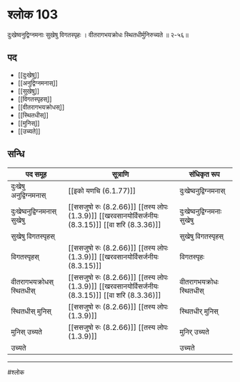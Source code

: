 # श्लोक 103

दुःखेष्वनुद्विग्नमनाः सुखेषु विगतस्पृहः ।
वीतरागभयक्रोधः स्थितधीर्मुनिरुच्यते ॥ २-५६॥


## पद 

- [[दुःखेषु]]
- [[अनुद्विग्नमनास्]]
- [[सुखेषु]]
- [[विगतस्पृहस्]]
- [[वीतरागभयक्रोधस्]]
- [[स्थितधीस्]]
- [[मुनिस्]]
- [[उच्यते]]

## सन्धि

| पद समूह | सूत्राणि | संधिकृत रूप |
| ----- | ----- | ----- |
| दुःखेषु अनुद्विग्नमनास् |  [[इको यणचि (6.1.77)]] | दुःखेष्वनुद्विग्नमनास् |
| दुःखेष्वनुद्विग्नमनास् सुखेषु |  [[ससजुषो रुः (8.2.66)]] [[तस्य लोपः (1.3.9)]] [[खरवसानयोर्विसर्जनीयः (8.3.15)]] [[वा शरि (8.3.36)]] | दुःखेष्वनुद्विग्नमनाः सुखेषु |
| सुखेषु विगतस्पृहस् |  | सुखेषु विगतस्पृहस् |
| विगतस्पृहस् |  [[ससजुषो रुः (8.2.66)]] [[तस्य लोपः (1.3.9)]] [[खरवसानयोर्विसर्जनीयः (8.3.15)]] | विगतस्पृहः |
| वीतरागभयक्रोधस् स्थितधीस् |  [[ससजुषो रुः (8.2.66)]] [[तस्य लोपः (1.3.9)]] [[खरवसानयोर्विसर्जनीयः (8.3.15)]] [[वा शरि (8.3.36)]] | वीतरागभयक्रोधः स्थितधीस् |
| स्थितधीस् मुनिस् |  [[ससजुषो रुः (8.2.66)]] [[तस्य लोपः (1.3.9)]] | स्थितधीर् मुनिस् |
| मुनिस् उच्यते |  [[ससजुषो रुः (8.2.66)]] [[तस्य लोपः (1.3.9)]] | मुनिर् उच्यते |
| उच्यते |  | उच्यते |


---

#श्लोक